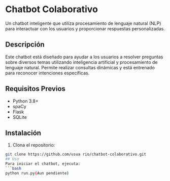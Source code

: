 # Chatbot Colaborativo
Un chatbot inteligente que utiliza procesamiento de lenguaje natural (NLP) para interactuar con los usuarios y proporcionar respuestas personalizadas.
## Descripción
Este chatbot está diseñado para ayudar a los usuarios a resolver preguntas sobre diversos temas utilizando inteligencia artificial y procesamiento de lenguaje natural. Permite realizar consultas dinámicas y está entrenado para reconocer intenciones específicas.
## Requisitos Previos
- Python 3.8+
- spaCy
- Flask
- SQLite
## Instalación
1. Clona el repositorio:
```bash
git clone https://github.com/usua rio/chatbot-colaborativo.git
## Uso
Para iniciar el chatbot, ejecuta:
```bash
python run.py(Aun pendiente)

